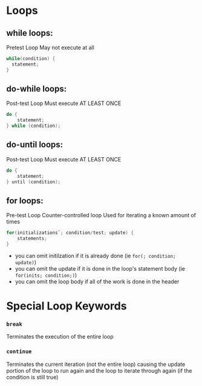 # Loops

## while loops:
Pretest Loop
May not execute at all
```cpp
while(condition) {
  statement;
}
```

## do-while loops:
Post-test Loop
Must execute AT LEAST ONCE
```cpp
do {
    statement;
} while (condition);
```

## do-until loops:
Post-test Loop
Must execute AT LEAST ONCE
```cpp
do {
    statement;
} until (condition);
```

## for loops:
Pre-test Loop
Counter-controlled loop
Used for iterating a known amount of times
```cpp
for(initializations`; condition/test; update) {
    statements;
}
```
* you can omit initilzation if it is already done (ie `for(; condition; update)`)
* you can omit the update if it is done in the loop's statement body (ie `for(inits; condition;)`)
* you can omit the loop body if all of the work is done in the header



# Special Loop Keywords
### `break`
Terminates the execution of the entire loop

### `continue`
Terminates the current iteration (not the entire loop) causing the update portion of the loop to run again and the loop to iterate through again (if the condition is still true)
